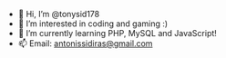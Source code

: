 - 👋 Hi, I’m @tonysid178
- 👀 I’m interested in coding and gaming :)
- 🌱 I’m currently learning PHP, MySQL and JavaScript!
- 📫 Email: antonissidiras@gmail.com
